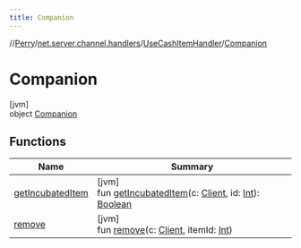 ```yaml
---
title: Companion
---
```

//[Perry](../../../../index.html)/[net.server.channel.handlers](../../index.html)/[UseCashItemHandler](../index.html)/[Companion](index.html)



# Companion



[jvm]\
object [Companion](index.html)



## Functions


| Name | Summary |
|---|---|
| [getIncubatedItem](get-incubated-item.html) | [jvm]<br>fun [getIncubatedItem](get-incubated-item.html)(c: [Client](../../../client/-client/index.html), id: [Int](https://kotlinlang.org/api/latest/jvm/stdlib/kotlin/-int/index.html)): [Boolean](https://kotlinlang.org/api/latest/jvm/stdlib/kotlin/-boolean/index.html) |
| [remove](remove.html) | [jvm]<br>fun [remove](remove.html)(c: [Client](../../../client/-client/index.html), itemId: [Int](https://kotlinlang.org/api/latest/jvm/stdlib/kotlin/-int/index.html)) |

